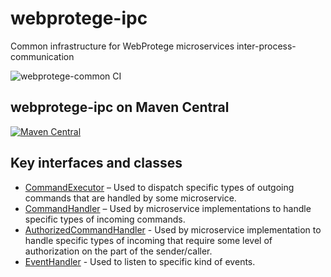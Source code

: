 # webprotege-ipc
Common infrastructure for WebProtege microservices inter-process-communication


![webprotege-common CI](https://github.com/protegeproject/webprotege-ipc/actions/workflows/ci.yaml/badge.svg)

## webprotege-ipc on Maven Central

[![Maven Central](https://maven-badges.herokuapp.com/maven-central/edu.stanford.protege/webprotege-ipc/badge.svg)](https://maven-badges.herokuapp.com/maven-central/edu.stanford.protege/webprotege-ipc)

## Key interfaces and classes

- [CommandExecutor](https://github.com/protegeproject/webprotege-ipc/blob/main/src/main/java/edu/stanford/protege/webprotege/ipc/CommandExecutor.java) – Used to dispatch specific types of outgoing commands that are handled by some microservice.
- [CommandHandler](https://github.com/protegeproject/webprotege-ipc/blob/main/src/main/java/edu/stanford/protege/webprotege/ipc/CommandHandler.java) – Used by microservice implementations to handle specific types of incoming commands.
- [AuthorizedCommandHandler](https://github.com/protegeproject/webprotege-ipc/blob/main/src/main/java/edu/stanford/protege/webprotege/ipc/AuthorizedCommandHandler.java) - Used by microservice implementation to handle specific types of incoming that require some level of authorization on the part of the sender/caller. 
- [EventHandler](https://github.com/protegeproject/webprotege-ipc/blob/main/src/main/java/edu/stanford/protege/webprotege/ipc/EventHandler.java) - Used to listen to specific kind of events.
